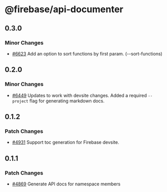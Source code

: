 # @firebase/api-documenter
## 0.3.0
### Minor Changes

- [#6623](https://github.com/firebase/firebase-js-sdk/pull/6623) Add an option to sort functions by first param. (--sort-functions)
## 0.2.0
### Minor Changes

- [#6449](https://github.com/firebase/firebase-js-sdk/pull/6449) Updates to work with devsite changes. Added a required `--project` flag for generating markdown docs.
## 0.1.2
### Patch Changes

- [#4931](https://github.com/firebase/firebase-js-sdk/pull/4931) Support toc generation for Firebase devsite.
## 0.1.1
### Patch Changes

- [#4869](https://github.com/firebase/firebase-js-sdk/pull/4869) Generate API docs for namespace members
